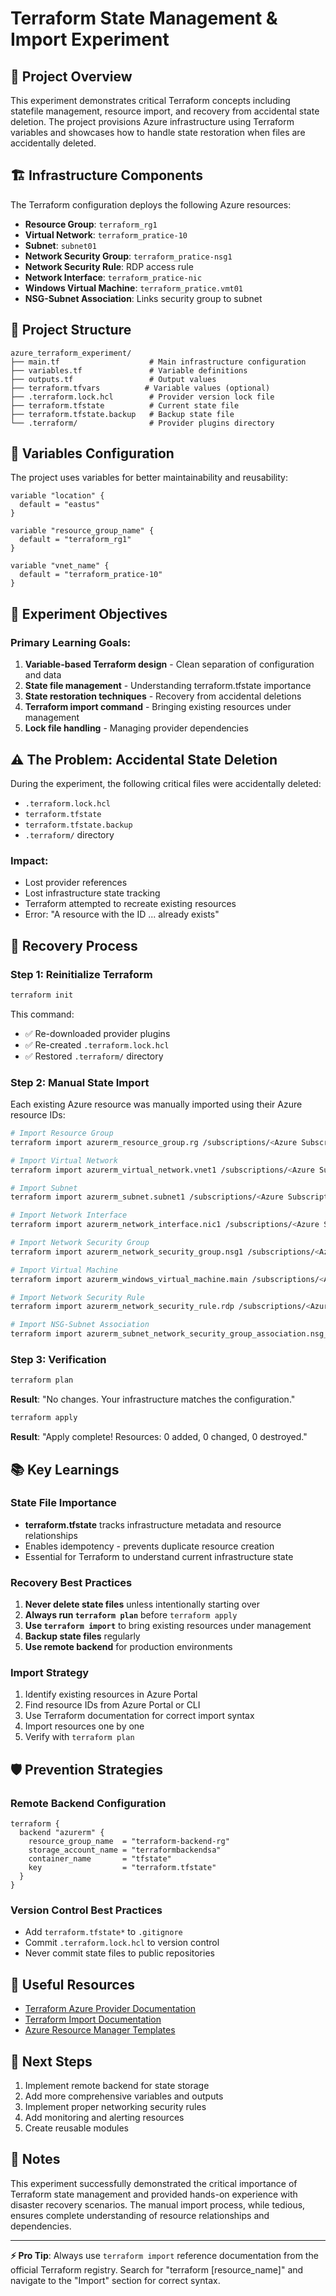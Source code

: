 # Terraform State Management & Import Experiment

## 🎯 Project Overview

This experiment demonstrates critical Terraform concepts including statefile management, resource import, and recovery from accidental state deletion. The project provisions Azure infrastructure using Terraform variables and showcases how to handle state restoration when files are accidentally deleted.

## 🏗️ Infrastructure Components

The Terraform configuration deploys the following Azure resources:

- **Resource Group**: `terraform_rg1`
- **Virtual Network**: `terraform_pratice-10`
- **Subnet**: `subnet01`
- **Network Security Group**: `terraform_pratice-nsg1`
- **Network Security Rule**: RDP access rule
- **Network Interface**: `terraform_pratice-nic`
- **Windows Virtual Machine**: `terraform_pratice.vmt01`
- **NSG-Subnet Association**: Links security group to subnet

## 📁 Project Structure

```
azure_terraform_experiment/
├── main.tf                    # Main infrastructure configuration
├── variables.tf               # Variable definitions
├── outputs.tf                 # Output values
├── terraform.tfvars          # Variable values (optional)
├── .terraform.lock.hcl        # Provider version lock file
├── terraform.tfstate          # Current state file
├── terraform.tfstate.backup   # Backup state file
└── .terraform/                # Provider plugins directory
```

## 🔧 Variables Configuration

The project uses variables for better maintainability and reusability:

```hcl
variable "location" {
  default = "eastus"
}

variable "resource_group_name" {
  default = "terraform_rg1"
}

variable "vnet_name" {
  default = "terraform_pratice-10"
}
```

## 🧪 Experiment Objectives

### Primary Learning Goals:
1. **Variable-based Terraform design** - Clean separation of configuration and data
2. **State file management** - Understanding terraform.tfstate importance
3. **State restoration techniques** - Recovery from accidental deletions
4. **Terraform import command** - Bringing existing resources under management
5. **Lock file handling** - Managing provider dependencies

## ⚠️ The Problem: Accidental State Deletion

During the experiment, the following critical files were accidentally deleted:
- `.terraform.lock.hcl`
- `terraform.tfstate`
- `terraform.tfstate.backup`
- `.terraform/` directory

### Impact:
- Lost provider references
- Lost infrastructure state tracking
- Terraform attempted to recreate existing resources
- Error: "A resource with the ID ... already exists"

## 🔄 Recovery Process

### Step 1: Reinitialize Terraform
```bash
terraform init
```
This command:
- ✅ Re-downloaded provider plugins
- ✅ Re-created `.terraform.lock.hcl`
- ✅ Restored `.terraform/` directory

### Step 2: Manual State Import

Each existing Azure resource was manually imported using their Azure resource IDs:

```bash
# Import Resource Group
terraform import azurerm_resource_group.rg /subscriptions/<Azure Subscription ID>/resourceGroups/terraform_rg1

# Import Virtual Network
terraform import azurerm_virtual_network.vnet1 /subscriptions/<Azure Subscription ID>/resourceGroups/terraform_rg1/providers/Microsoft.Network/virtualNetworks/terraform_pratice-10

# Import Subnet
terraform import azurerm_subnet.subnet1 /subscriptions/<Azure Subscription ID>/resourceGroups/terraform_rg1/providers/Microsoft.Network/virtualNetworks/terraform_pratice-10/subnets/subnet01

# Import Network Interface
terraform import azurerm_network_interface.nic1 /subscriptions/<Azure Subscription ID>/resourceGroups/terraform_rg1/providers/Microsoft.Network/networkInterfaces/terraform_pratice-nic

# Import Network Security Group
terraform import azurerm_network_security_group.nsg1 /subscriptions/<Azure Subscription ID>/resourceGroups/terraform_rg1/providers/Microsoft.Network/networkSecurityGroups/terraform_pratice-nsg1

# Import Virtual Machine
terraform import azurerm_windows_virtual_machine.main /subscriptions/<Azure Subscription ID>/resourceGroups/terraform_rg1/providers/Microsoft.Compute/virtualMachines/terraform_pratice.vmt01

# Import Network Security Rule
terraform import azurerm_network_security_rule.rdp /subscriptions/<Azure Subscription ID>/resourceGroups/terraform_rg1/providers/Microsoft.Network/networkSecurityGroups/terraform_pratice-nsg1/securityRules/rdp

# Import NSG-Subnet Association
terraform import azurerm_subnet_network_security_group_association.nsg_subnet_assoc /subscriptions/<Azure Subscription ID>/resourceGroups/terraform_rg1/providers/Microsoft.Network/virtualNetworks/terraform_pratice-10/subnets/subnet01
```

### Step 3: Verification
```bash
terraform plan
```
**Result**: "No changes. Your infrastructure matches the configuration."

```bash
terraform apply
```
**Result**: "Apply complete! Resources: 0 added, 0 changed, 0 destroyed."

## 📚 Key Learnings

### State File Importance
- **terraform.tfstate** tracks infrastructure metadata and resource relationships
- Enables idempotency - prevents duplicate resource creation
- Essential for Terraform to understand current infrastructure state

### Recovery Best Practices
1. **Never delete state files** unless intentionally starting over
2. **Always run `terraform plan`** before `terraform apply`
3. **Use `terraform import`** to bring existing resources under management
4. **Backup state files** regularly
5. **Use remote backend** for production environments

### Import Strategy
1. Identify existing resources in Azure Portal
2. Find resource IDs from Azure Portal or CLI
3. Use Terraform documentation for correct import syntax
4. Import resources one by one
5. Verify with `terraform plan`

## 🛡️ Prevention Strategies

### Remote Backend Configuration
```hcl
terraform {
  backend "azurerm" {
    resource_group_name  = "terraform-backend-rg"
    storage_account_name = "terraformbackendsa"
    container_name       = "tfstate"
    key                  = "terraform.tfstate"
  }
}
```

### Version Control Best Practices
- Add `terraform.tfstate*` to `.gitignore`
- Commit `.terraform.lock.hcl` to version control
- Never commit state files to public repositories

## 🔗 Useful Resources

- [Terraform Azure Provider Documentation](https://registry.terraform.io/providers/hashicorp/azurerm/latest/docs)
- [Terraform Import Documentation](https://www.terraform.io/docs/import/index.html)
- [Azure Resource Manager Templates](https://docs.microsoft.com/en-us/azure/azure-resource-manager/)

## 🚀 Next Steps

1. Implement remote backend for state storage
2. Add more comprehensive variables and outputs
3. Implement proper networking security rules
4. Add monitoring and alerting resources
5. Create reusable modules

## 📝 Notes

This experiment successfully demonstrated the critical importance of Terraform state management and provided hands-on experience with disaster recovery scenarios. The manual import process, while tedious, ensures complete understanding of resource relationships and dependencies.

---

**⚡ Pro Tip**: Always use `terraform import` reference documentation from the official Terraform registry. Search for "terraform [resource_name]" and navigate to the "Import" section for correct syntax.
